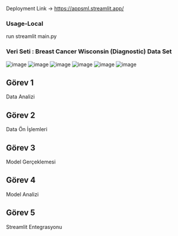 Deployment Link -> https://appsml.streamlit.app/

### Usage-Local

run streamlit main.py

### Veri Seti : Breast Cancer Wisconsin (Diagnostic) Data Set

![image](https://github.com/mervtutar/Streamlit-ile-Veri-Analizi-ve-Makine-Ogrenimi/assets/154733372/b680068a-42c7-4236-88e6-ff5ff6f30fe0)
![image](https://github.com/mervtutar/Streamlit-ile-Veri-Analizi-ve-Makine-Ogrenimi/assets/154733372/e8f03d82-e515-4a97-b80b-945d1e2bac88)
![image](https://github.com/mervtutar/Streamlit-ile-Veri-Analizi-ve-Makine-Ogrenimi/assets/154733372/484c5bab-a1be-44d7-895f-bf92038a5c5e)
![image](https://github.com/mervtutar/Streamlit-ile-Veri-Analizi-ve-Makine-Ogrenimi/assets/154733372/10bbf225-969c-419c-8fd8-aa34b1c30d80)
![image](https://github.com/mervtutar/Streamlit-ile-Veri-Analizi-ve-Makine-Ogrenimi/assets/154733372/1b5d40d1-d856-459a-bd94-6c30f5703ec3)
![image](https://github.com/mervtutar/Streamlit-ile-Veri-Analizi-ve-Makine-Ogrenimi/assets/154733372/c8117acd-5958-453e-96ee-7192bc937f09)

## Görev 1
Data Analizi

## Görev 2
Data Ön İşlemleri

## Görev 3
Model Gerçeklemesi

## Görev 4
Model Analizi

## Görev 5
Streamlit Entegrasyonu

